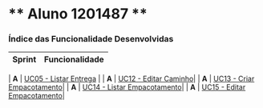 ** Aluno 1201487 **
===============================


### Índice das Funcionalidade Desenvolvidas ###

| Sprint | Funcionalidade                   |
|--------|----------------------------------|

| **A**  | [UC05 - Listar Entrega](GestArm_API_Wiki/UseCases/UC5/)  |
| **A**  | [UC12 - Editar Caminho](GestLog_API_Wiki/UseCases/UC12/)|
| **A**  | [UC13 - Criar Empacotamento](GestLog_API_Wiki/UseCases/UC13)|
| **A**  | [UC14 - Listar Empacotamento](GestLog_API_Wiki/UseCases/UC14/)|
| **A**  | [UC15 - Editar Empacotamento](GestLog_API_Wiki/UseCases/UC15/)|